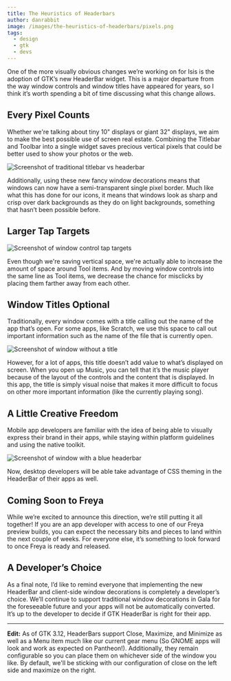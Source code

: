 ```yaml
---
title: The Heuristics of Headerbars
author: danrabbit
image: /images/the-heuristics-of-headerbars/pixels.png
tags:
  - design
  - gtk
  - devs
---
```


One of the more visually obvious changes we’re working on for Isis is the adoption of GTK’s new HeaderBar widget. This is a major departure from the way window controls and window titles have appeared for years, so I think it’s worth spending a bit of time discussing what this change allows.

## Every Pixel Counts

Whether we're talking about tiny 10" displays or giant 32" displays, we aim to make the best possible use of screen real estate. Combining the Titlebar and Toolbar into a single widget saves precious vertical pixels that could be better used to show your photos or the web.

![Screenshot of traditional titlebar vs headerbar](/images/the-heuristics-of-headerbars/pixels.png)

Additionally, using these new fancy window decorations means that windows can now have a semi-transparent single pixel border. Much like what this has done for our icons, it means that windows look as sharp and crisp over dark backgrounds as they do on light backgrounds, something that hasn’t been possible before.

## Larger Tap Targets

![Screenshot of window control tap targets](/images/the-heuristics-of-headerbars/tap.png)

Even though we're saving vertical space, we're actually able to increase the amount of space around Tool items. And by moving window controls into the same line as Tool items, we decrease the chance for misclicks by placing them farther away from each other.

## Window Titles Optional

Traditionally, every window comes with a title calling out the name of the app that’s open. For some apps, like Scratch, we use this space to call out important information such as the name of the file that is currently open.

![Screenshot of window without a title](/images/the-heuristics-of-headerbars/title.png)

However, for a lot of apps, this title doesn’t add value to what’s displayed on screen. When you open up Music, you can tell that it’s the music player because of the layout of the controls and the content that is displayed. In this app, the title is simply visual noise that makes it more difficult to focus on other more important information (like the currently playing song).

## A Little Creative Freedom

Mobile app developers are familiar with the idea of being able to visually express their brand in their apps, while staying within platform guidelines and using the native toolkit.


![Screenshot of window with a blue headerbar](/images/the-heuristics-of-headerbars/brand.png)

Now, desktop developers will be able take advantage of CSS theming in the HeaderBar of their apps as well.

## Coming Soon to Freya

While we’re excited to announce this direction, we’re still putting it all together! If you are an app developer with access to one of our Freya preview builds, you can expect the necessary bits and pieces to land within the next couple of weeks. For everyone else, it’s something to look forward to once Freya is ready and released.

## A Developer’s Choice

As a final note, I’d like to remind everyone that implementing the new HeaderBar and client-side window decorations is completely a developer’s choice. We’ll continue to support traditional window decorations in Gala for the foreseeable future and your apps will not be automatically converted. It’s up to the developer to decide if GTK HeaderBar is right for their app.

---

**Edit:** As of GTK 3.12, HeaderBars support Close, Maximize, and Minimize as well as a Menu item much like our current gear menu (So GNOME apps will look and work as expected on Pantheon!). Additionally, they remain configurable so you can place them on whichever side of the window you like. By default, we'll be sticking with our configuration of close on the left side and maximize on the right.


